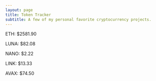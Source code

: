 ```yaml
---
layout: page
title: Token Tracker
subtitle: A few of my personal favorite cryptocurrency projects.
---
```


<!--BEGINCRYPTOINPUT-->
ETH: $2581.90

LUNA: $82.08

NANO: $2.22

LINK: $13.33

AVAX: $74.50

<!--ENDCRYPTOINPUT-->
